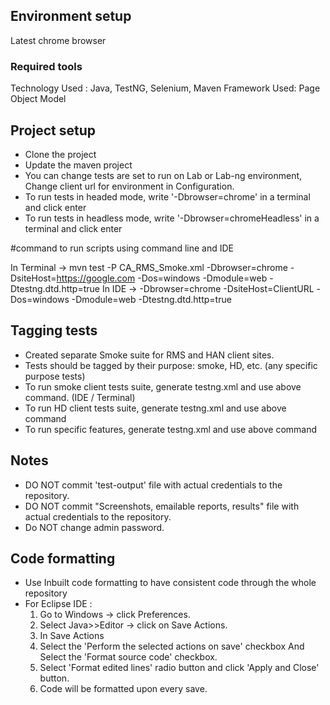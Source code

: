 ## Environment setup
Latest chrome browser

### Required tools

Technology Used : Java, TestNG, Selenium, Maven
Framework Used: Page Object Model

## Project setup

-   Clone the project
-   Update the maven project
-   You can change tests are set to run on Lab or Lab-ng environment, Change client url for environment in Configuration.
-   To run tests in headed mode, write '-Dbrowser=chrome' in a terminal and click enter
-   To run tests in headless mode, write '-Dbrowser=chromeHeadless' in a terminal and click enter

#command to run scripts using command line and IDE

In Terminal  -> mvn test -P CA_RMS_Smoke.xml -Dbrowser=chrome -DsiteHost=https://google.com -Dos=windows -Dmodule=web -Dtestng.dtd.http=true
In IDE -> -Dbrowser=chrome -DsiteHost=ClientURL -Dos=windows -Dmodule=web -Dtestng.dtd.http=true

## Tagging tests 

-   Created separate Smoke suite for RMS and HAN client sites.
-   Tests should be tagged by their purpose: smoke, HD, etc. (any specific purpose tests)
-   To run smoke client tests suite, generate testng.xml and use above command. (IDE / Terminal)
-   To run HD client tests suite, generate testng.xml and use above command
-   To run specific features, generate testng.xml and use above command

## Notes

-   DO NOT commit 'test-output' file with actual credentials to the repository.
-   DO NOT commit "Screenshots, emailable reports, results" file with actual credentials to the repository.
-   Do NOT change admin password.


## Code formatting

-   Use Inbuilt code formatting to have consistent code through the whole repository
-   For Eclipse IDE :
    1. Go to Windows -> click Preferences.
    2. Select Java>>Editor -> click on Save Actions.
    3. In Save Actions 
    4. Select the 'Perform the selected actions on save' checkbox And Select the 'Format source code' checkbox.
    5. Select 'Format edited lines' radio button and click 'Apply and Close' button.
    6. Code will be formatted upon every save.